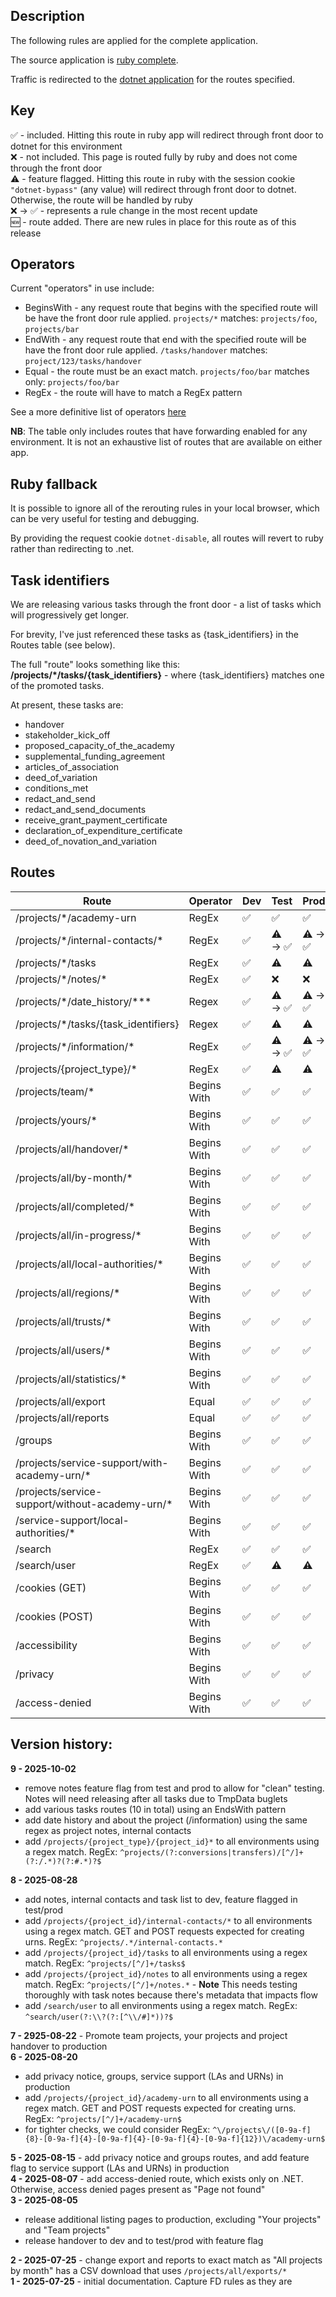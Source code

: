 ## Description
The following rules are applied for the complete application.

The source application is [ruby complete](https://github.com/DFE-Digital/dfe-complete-conversions-transfers-and-changes).

Traffic is redirected to the [dotnet application](https://github.com/DFE-Digital/complete-conversions-transfers-changes) for the routes specified.

## Key

✅ - included. Hitting this route in ruby app will redirect through front door to dotnet for this environment  
❌ - not included. This page is routed fully by ruby and does not come through the front door  
⚠️ - feature flagged. Hitting this route in ruby with the session cookie `"dotnet-bypass"` (any value) will redirect through front door to dotnet. Otherwise, the route will be handled by ruby  
❌ → ✅ - represents a rule change in the most recent update  
🆕 - route added. There are new rules in place for this route as of this release
## Operators

Current "operators" in use include:
 - BeginsWith - any request route that begins with the specified route will be have the front door rule applied. `projects/*` matches: `projects/foo`, `projects/bar`  
 - EndWith - any request route that end with the specified route will be have the front door rule applied. `/tasks/handover` matches: `project/123/tasks/handover`    
 - Equal - the route must be an exact match. `projects/foo/bar` matches only: `projects/foo/bar` 
 - RegEx - the route will have to match a RegEx pattern


See a more definitive list of operators [here](https://learn.microsoft.com/en-us/azure/frontdoor/rules-match-conditions?tabs=portal&pivots=front-door-standard-premium#operator-list)


**NB**: The table only includes routes that have forwarding enabled for any environment. It is not an exhaustive list of routes that are available on either app.

## Ruby fallback

It is possible to ignore all of the rerouting rules in your local browser, which can be very useful for testing and debugging.

By providing the request cookie `dotnet-disable`, all routes will revert to ruby rather than redirecting to .net.

## Task identifiers

We are releasing various tasks through the front door - a list of tasks which will progressively get longer.

For brevity, I've just referenced these tasks as {task_identifiers} in the Routes table (see below).

The full "route" looks something like this: **/projects/\*/tasks/{task_identifiers}** - where {task_identifiers} matches one of the promoted tasks.

At present, these tasks are:
- handover
- stakeholder_kick_off
- proposed_capacity_of_the_academy
- supplemental_funding_agreement
- articles_of_association
- deed_of_variation
- conditions_met
- redact_and_send
- redact_and_send_documents
- receive_grant_payment_certificate
- declaration_of_expenditure_certificate
- deed_of_novation_and_variation

## Routes  

| Route | Operator | Dev | Test | Prod |  
| - | - | - |----| - |
| /projects/*/academy-urn | RegEx | ✅ | ✅  | ✅ |
| /projects/*/internal-contacts/\* | RegEx | ✅ | ⚠️ → ✅ | ⚠️ → ✅ |
| /projects/*/tasks | RegEx | ✅ | ⚠️ | ⚠️ |
| /projects/\*/notes/\* | RegEx | ✅ | ❌  | ❌ |
| /projects/\*/date_history/\*** | Regex | ✅ | ⚠️ → ✅ | ⚠️ → ✅ |
| /projects/\*/tasks/{task_identifiers} | Regex | ✅ | ⚠️ | ⚠️ |
| /projects/\*/information/\* | RegEx | ✅ | ⚠️ → ✅ | ⚠️ → ✅ |
| /projects/{project_type}/\* | RegEx | ✅ | ⚠️ | ⚠️ |
| /projects/team/* | Begins With | ✅ | ✅  | ✅ |
| /projects/yours/* | Begins With | ✅ | ✅  | ✅ |
| /projects/all/handover/* | Begins With | ✅ | ✅  | ✅ |
| /projects/all/by-month/* | Begins With | ✅ | ✅  | ✅ |
| /projects/all/completed/* | Begins With | ✅ | ✅  | ✅ |
| /projects/all/in-progress/* | Begins With | ✅ | ✅  | ✅ |
| /projects/all/local-authorities/* | Begins With | ✅ | ✅  | ✅ |
| /projects/all/regions/* | Begins With | ✅ | ✅  | ✅ |
| /projects/all/trusts/* | Begins With | ✅ | ✅  | ✅ |
| /projects/all/users/* | Begins With | ✅ | ✅  | ✅ |
| /projects/all/statistics/* | Begins With | ✅ | ✅  | ✅ |
| /projects/all/export | Equal | ✅ | ✅  | ✅ |
| /projects/all/reports | Equal | ✅ | ✅  | ✅ |
| /groups | Begins With | ✅ | ✅  | ✅ |
| /projects/service-support/with-academy-urn/* | Begins With | ✅ | ✅  | ✅ |
| /projects/service-support/without-academy-urn/* | Begins With | ✅ | ✅  | ✅ |
| /service-support/local-authorities/* | Begins With | ✅ | ✅  | ✅ |
| /search | RegEx | ✅ | ✅  | ✅ |
| /search/user | RegEx | ✅ | ⚠️ | ⚠️ |
| /cookies (GET) | Begins With | ✅ | ✅  | ✅ |
| /cookies (POST) | Begins With | ✅ | ✅  | ✅ |
| /accessibility | Begins With | ✅ | ✅  | ✅ |
| /privacy | Begins With | ✅ | ✅  | ✅ |
| /access-denied | Begins With | ✅ | ✅  | ✅ |


## Version history:

**9 - 2025-10-02**
- remove notes feature flag from test and prod to allow for "clean" testing. Notes will need releasing after all tasks due to TmpData buglets  
- add various tasks routes (10 in total) using an EndsWith pattern  
- add date history and about the project (/information) using the same regex as project notes, internal contacts
- add `/projects/{project_type}/{project_id}*` to all environments using a regex match. RegEx: `^projects/(?:conversions|transfers)/[^/]+(?:/.*)?(?:#.*)?$`

**8 - 2025-08-28**
- add notes, internal contacts and task list to dev, feature flagged in test/prod
- add `/projects/{project_id}/internal-contacts/*` to all environments using a regex match. GET and POST requests expected for creating urns. RegEx: `^projects/.*/internal-contacts.*`
- add `/projects/{project_id}/tasks` to all environments using a regex match. RegEx: `^projects/[^/]+/tasks$`
- add `/projects/{project_id}/notes` to all environments using a regex match. RegEx: `^projects/[^/]+/notes.*` - **Note** This needs testing thoroughly with task notes because there's metadata that impacts flow
- add `/search/user` to all environments using a regex match. RegEx: `^search/user(?:\\?(?:[^\\/#]*))?$`

**7 - 2925-08-22** - Promote team projects, your projects and project handover to production  
**6 - 2025-08-20**
- add privacy notice, groups, service support (LAs and URNs) in production
- add `/projects/{project_id}/academy-urn` to all environments using a regex match. GET and POST requests expected for creating urns. RegEx: `^projects/[^/]+/academy-urn$`
- for tighter checks, we could consider RegEx: `^\/projects\/([0-9a-f]{8}-[0-9a-f]{4}-[0-9a-f]{4}-[0-9a-f]{4}-[0-9a-f]{12})\/academy-urn$`

**5 - 2025-08-15** - add privacy notice and groups routes, and add feature flag to service support (LAs and URNs) in production  
**4 - 2025-08-07** - add access-denied route, which exists only on .NET. Otherwise, access denied pages present as "Page not found"  
**3 - 2025-08-05**
- release additional listing pages to production, excluding "Your projects" and "Team projects"
- release handover to dev and to test/prod with feature flag  

**2 - 2025-07-25** - change export and reports to exact match as "All projects by month" has a CSV download that uses `/projects/all/exports/*`  
**1 - 2025-07-25** - initial documentation. Capture FD rules as they are  

